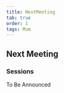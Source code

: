 ```yaml
---
title: NextMeeting
tab: true
order: 1
tags: Mum
---
```


## Next Meeting

### Sessions


To Be Announced
